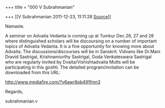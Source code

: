 +++
title = "000 V Subrahmanian"

+++
[[V Subrahmanian	2011-12-23, 11:11:28 [Source](https://groups.google.com/g/bvparishat/c/cfqk90jnB54)]]



Namaste.

  

A seminar on Advaita Vedanta is coming up at Tumkur Dec.26, 27 and 28 where distinguished scholars will be discoursing on a number of important topics of Advaita Vedanta. It is a fine opportunity for knowing more about Advaita. The discussions/discourses will be in Sanskrit. Vidvans like Dr.Mani Dravid Sastrigal, Krishnamiurthy Sastrigal, Goda Venkateswara Sastrigal who are regularly invited by Dvaita/Vishishtadvaita Mutts will be participating in this goshti. The detailed program/invitation can be downloaded from this URL:



  

<http://www.mediafire.com/?v6awr8pb491fmn3>

  

Regards,

subrahmanian.v

